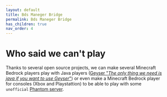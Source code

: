 ```yaml
---
layout: default
title: Bds Maneger Bridge
permalink: Bds Maneger Bridge
has_children: true
nav_order: 4
---
```


# Who said we can't play

Thanks to several open source projects, we can make several Minecraft Bedrock players play with Java players ([Geyser "*The only thing we need is java if you want to use Geyser*"](https://github.com/GeyserMC/Geyser)) or even make a Minecraft Bedrock player for consoles (Xbox and Playstattion) to be able to play with some `unofficial` [Phantom server](https://github.com/jhead/phantom).

